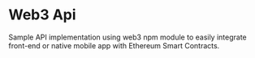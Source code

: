 # Web3 Api

Sample API implementation using web3 npm module to easily integrate front-end or native mobile app with Ethereum Smart Contracts.
